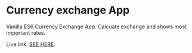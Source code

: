 # Currency exchange App

Vanilla ES6 Currency Exchange App. Calcuate exchange and shows most important rates.

Live link: [SEE HERE](https://rfracer.github.io/currency-exchange-app/).

